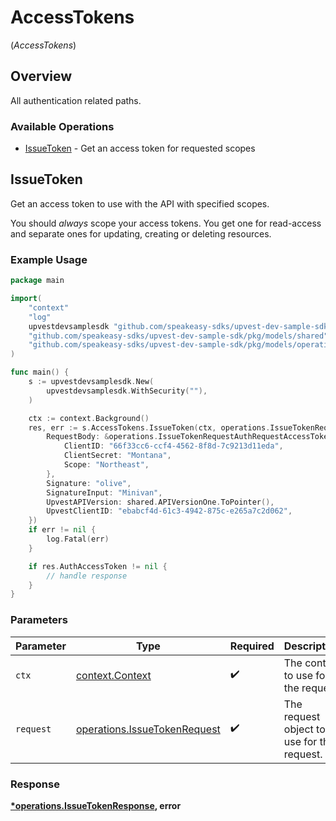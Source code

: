 # AccessTokens
(*AccessTokens*)

## Overview

All authentication related paths.

### Available Operations

* [IssueToken](#issuetoken) - Get an access token for requested scopes

## IssueToken

Get an access token to use with the API with specified scopes.

You should _always_ scope your access tokens. You get one for read-access and separate ones for updating, creating or deleting resources.

### Example Usage

```go
package main

import(
	"context"
	"log"
	upvestdevsamplesdk "github.com/speakeasy-sdks/upvest-dev-sample-sdk"
	"github.com/speakeasy-sdks/upvest-dev-sample-sdk/pkg/models/shared"
	"github.com/speakeasy-sdks/upvest-dev-sample-sdk/pkg/models/operations"
)

func main() {
    s := upvestdevsamplesdk.New(
        upvestdevsamplesdk.WithSecurity(""),
    )

    ctx := context.Background()
    res, err := s.AccessTokens.IssueToken(ctx, operations.IssueTokenRequest{
        RequestBody: &operations.IssueTokenRequestAuthRequestAccessToken{
            ClientID: "66f33cc6-ccf4-4562-8f8d-7c9213d11eda",
            ClientSecret: "Montana",
            Scope: "Northeast",
        },
        Signature: "olive",
        SignatureInput: "Minivan",
        UpvestAPIVersion: shared.APIVersionOne.ToPointer(),
        UpvestClientID: "ebabcf4d-61c3-4942-875c-e265a7c2d062",
    })
    if err != nil {
        log.Fatal(err)
    }

    if res.AuthAccessToken != nil {
        // handle response
    }
}
```

### Parameters

| Parameter                                                                    | Type                                                                         | Required                                                                     | Description                                                                  |
| ---------------------------------------------------------------------------- | ---------------------------------------------------------------------------- | ---------------------------------------------------------------------------- | ---------------------------------------------------------------------------- |
| `ctx`                                                                        | [context.Context](https://pkg.go.dev/context#Context)                        | :heavy_check_mark:                                                           | The context to use for the request.                                          |
| `request`                                                                    | [operations.IssueTokenRequest](../../models/operations/issuetokenrequest.md) | :heavy_check_mark:                                                           | The request object to use for the request.                                   |


### Response

**[*operations.IssueTokenResponse](../../models/operations/issuetokenresponse.md), error**

